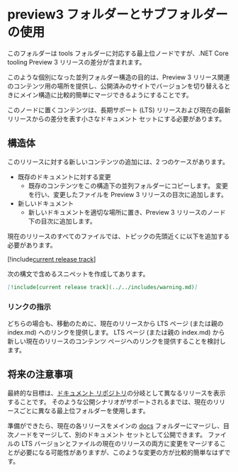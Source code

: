# <a name="using-the-preview3-folder-and-sub-folders"></a>preview3 フォルダーとサブフォルダーの使用

このフォルダーは tools フォルダーに対応する最上位ノードですが、.NET Core tooling Preview 3 リリースの差分が含まれます。

このような個別になった並列フォルダー構造の目的は、Preview 3 リリース関連のコンテンツ用の場所を提供し、公開済みのサイトでバージョンを切り替えるときにメイン構造に比較的簡単にマージできるようにすることです。

このノードに置くコンテンツは、長期サポート (LTS) リリースおよび現在の最新リリースからの差分を表す小さなドキュメント セットにする必要があります。 

## <a name="structure"></a>構造体

このリリースに対する新しいコンテンツの追加には、2 つのケースがあります。

* 既存のドキュメントに対する変更
    - 既存のコンテンツをこの構造下の並列フォルダーにコピーします。 変更を行い、変更したファイルを Preview 3 リリースの目次に追加します。
* 新しいドキュメント
    - 新しいドキュメントを適切な場所に置き、Preview 3 リリースのノード下の目次に追加します。 

現在のリリースのすべてのファイルでは、トピックの先頭近くに以下を追加する必要があります。

[!include[current release track](../includes/warning.md)]

次の構文で含めるスニペットを作成してあります。

```markdown
[!include[current release track](../../includes/warning.md)]
```

### <a name="link-instructions"></a>リンクの指示

どちらの場合も、移動のために、現在のリリースから LTS ページ (または親の index.md) へのリンクを提供します。
LTS ページ (または親の index.md) から新しい現在のリリースのコンテンツ ページへのリンクを提供することを検討します。

## <a name="future-considerations"></a>将来の注意事項

最終的な目標は、[ドキュメント リポジトリ](https://github.com/dotnet/docs)の分岐として異なるリリースを表示することです。 そのような公開シナリオがサポートされるまでは、現在のリリースごとに異なる最上位フォルダーを使用します。 

準備ができたら、現在の各リリースをメインの [docs](../docs) フォルダーにマージし、目次ノードをマージして、別のドキュメント セットとして公開できます。 ファイルの LTS バージョンとファイルの現在のリリースの両方に変更をマージすることが必要になる可能性がありますが、このような変更の方が比較的簡単なはずです。


<!--HONumber=Jan17_HO3-->


